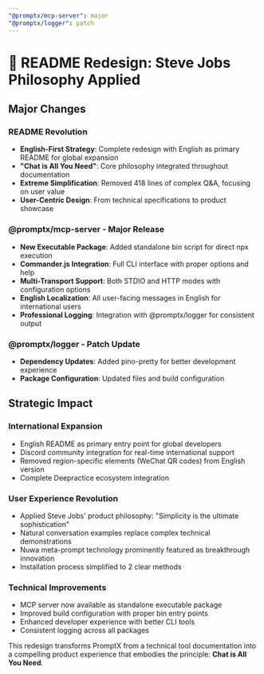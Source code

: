 ```yaml
---
"@promptx/mcp-server": major
"@promptx/logger": patch
---
```


# 🎯 README Redesign: Steve Jobs Philosophy Applied

## Major Changes

### README Revolution
- **English-First Strategy**: Complete redesign with English as primary README for global expansion
- **"Chat is All You Need"**: Core philosophy integrated throughout documentation
- **Extreme Simplification**: Removed 418 lines of complex Q&A, focusing on user value
- **User-Centric Design**: From technical specifications to product showcase

### @promptx/mcp-server - Major Release
- **New Executable Package**: Added standalone bin script for direct npx execution
- **Commander.js Integration**: Full CLI interface with proper options and help
- **Multi-Transport Support**: Both STDIO and HTTP modes with configuration options
- **English Localization**: All user-facing messages in English for international users
- **Professional Logging**: Integration with @promptx/logger for consistent output

### @promptx/logger - Patch Update
- **Dependency Updates**: Added pino-pretty for better development experience
- **Package Configuration**: Updated files and build configuration

## Strategic Impact

### International Expansion
- English README as primary entry point for global developers
- Discord community integration for real-time international support
- Removed region-specific elements (WeChat QR codes) from English version
- Complete Deepractice ecosystem integration

### User Experience Revolution
- Applied Steve Jobs' product philosophy: "Simplicity is the ultimate sophistication"
- Natural conversation examples replace complex technical demonstrations
- Nuwa meta-prompt technology prominently featured as breakthrough innovation
- Installation process simplified to 2 clear methods

### Technical Improvements
- MCP server now available as standalone executable package
- Improved build configuration with proper bin entry points
- Enhanced developer experience with better CLI tools
- Consistent logging across all packages

This redesign transforms PromptX from a technical tool documentation into a compelling product experience that embodies the principle: **Chat is All You Need**.